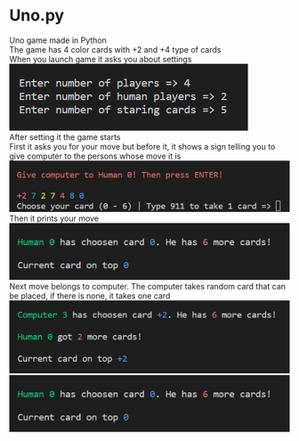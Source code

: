 # Uno.py
Uno game made in Python  
The game has 4 color cards with +2 and +4 type of cards  
When you launch game it asks you about settings
![alt text](https://github.com/Aleks-Zielinski/Uno.py/blob/main/assets%20for%20readme/custom-settings.png "Settings")  
After setting it the game starts  
First it asks you for your move but before it, it shows a sign telling you to give computer to the persons whose move it is  
![alt text](https://github.com/Aleks-Zielinski/Uno.py/blob/main/assets%20for%20readme/showing-cards.png "Shows cards")  
Then it prints your move  
![alt text](https://github.com/Aleks-Zielinski/Uno.py/blob/main/assets%20for%20readme/human-move.png "Printed move")  
Next move belongs to computer. The computer takes random card that can be placed, if there is none, it takes one card  
![alt text](https://github.com/Aleks-Zielinski/Uno.py/blob/main/assets%20for%20readme/computer-move.png "Computer move")  
![alt text](https://github.com/Aleks-Zielinski/Uno.py/blob/main/assets%20for%20readme/human-move.png "Takes extra card")  